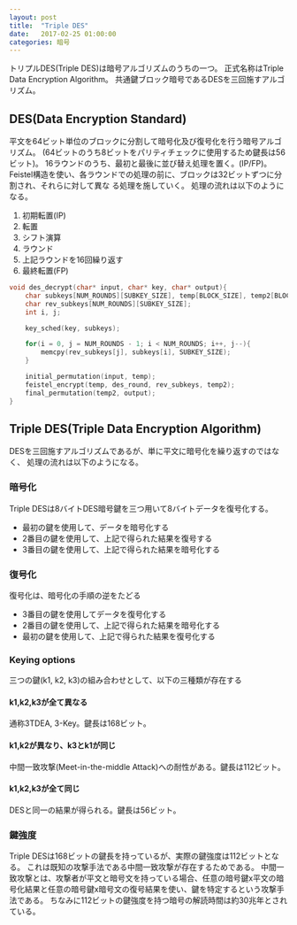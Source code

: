 ```yaml
---
layout: post
title:  "Triple DES"
date:   2017-02-25 01:00:00
categories: 暗号
---
```

トリプルDES(Triple DES)は暗号アルゴリズムのうちの一つ。
正式名称はTriple Data Encryption Algorithm。
共通鍵ブロック暗号であるDESを三回施すアルゴリズム。

## DES(Data Encryption Standard)
平文を64ビット単位のブロックに分割して暗号化及び復号化を行う暗号アルゴリズム。
(64ビットのうち8ビットをパリティチェックに使用するため鍵長は56ビット)。
16ラウンドのうち、最初と最後に並び替え処理を置く。(IP/FP)。
Feistel構造を使い、各ラウンドでの処理の前に、ブロックは32ビットずつに分割され、それらに対して異な
る処理を施していく。
処理の流れは以下のようになる。

1. 初期転置(IP)
2. 転置
3. シフト演算
4. ラウンド
5. 上記ラウンドを16回繰り返す
6. 最終転置(FP)

```c++
void des_decrypt(char* input, char* key, char* output){
	char subkeys[NUM_ROUNDS][SUBKEY_SIZE], temp[BLOCK_SIZE], temp2[BLOCK_SIZE];
	char rev_subkeys[NUM_ROUNDS][SUBKEY_SIZE];
	int i, j;

	key_sched(key, subkeys);

	for(i = 0, j = NUM_ROUNDS - 1; i < NUM_ROUNDS; i++, j--){
		memcpy(rev_subkeys[j], subkeys[i], SUBKEY_SIZE);
	}

	initial_permutation(input, temp);
	feistel_encrypt(temp, des_round, rev_subkeys, temp2);
	final_permutation(temp2, output);
}
```

## Triple DES(Triple Data Encryption Algorithm)
DESを三回施すアルゴリズムであるが、単に平文に暗号化を繰り返すのではなく、
処理の流れは以下のようになる。

### 暗号化
Triple DESは8バイトDES暗号鍵を三つ用いて8バイトデータを復号化する。
* 最初の鍵を使用して、データを暗号化する
* 2番目の鍵を使用して、上記で得られた結果を復号する
* 3番目の鍵を使用して、上記で得られた結果を暗号化する

### 復号化
復号化は、暗号化の手順の逆をたどる
* 3番目の鍵を使用してデータを復号化する
* 2番目の鍵を使用して、上記で得られた結果を暗号化する
* 最初の鍵を使用して、上記で得られた結果を復号化する

### Keying options
三つの鍵(k1, k2, k3)の組み合わせとして、以下の三種類が存在する

#### k1,k2,k3が全て異なる
通称3TDEA, 3-Key。鍵長は168ビット。

#### k1,k2が異なり、k3とk1が同じ
中間一致攻撃(Meet-in-the-middle Attack)への耐性がある。鍵長は112ビット。

#### k1,k2,k3が全て同じ
DESと同一の結果が得られる。鍵長は56ビット。

### 鍵強度
Triple DESは168ビットの鍵長を持っているが、実際の鍵強度は112ビットとなる。
これは既知の攻撃手法である中間一致攻撃が存在するためである。
中間一致攻撃とは、攻撃者が平文と暗号文を持っている場合、任意の暗号鍵x平文の暗号化結果と任意の暗号鍵x暗号文の復号結果を使い、鍵を特定するという攻撃手法である。
ちなみに112ビットの鍵強度を持つ暗号の解読時間は約30兆年とされている。
